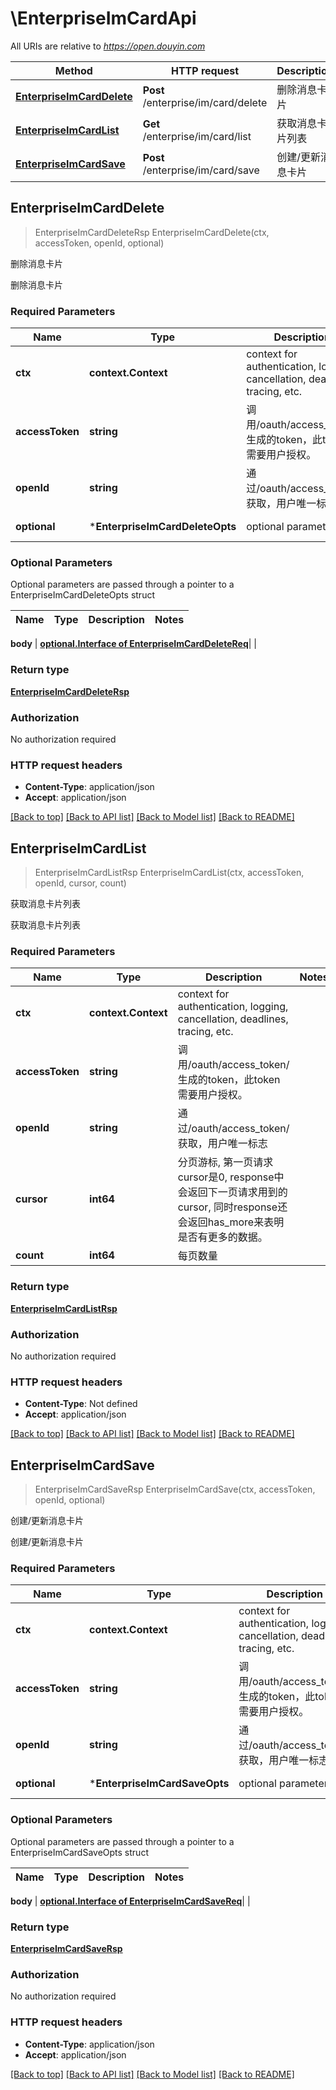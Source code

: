 # \EnterpriseImCardApi

All URIs are relative to *https://open.douyin.com*

Method | HTTP request | Description
------------- | ------------- | -------------
[**EnterpriseImCardDelete**](EnterpriseImCardApi.md#EnterpriseImCardDelete) | **Post** /enterprise/im/card/delete | 删除消息卡片
[**EnterpriseImCardList**](EnterpriseImCardApi.md#EnterpriseImCardList) | **Get** /enterprise/im/card/list | 获取消息卡片列表
[**EnterpriseImCardSave**](EnterpriseImCardApi.md#EnterpriseImCardSave) | **Post** /enterprise/im/card/save | 创建/更新消息卡片



## EnterpriseImCardDelete

> EnterpriseImCardDeleteRsp EnterpriseImCardDelete(ctx, accessToken, openId, optional)

删除消息卡片

删除消息卡片

### Required Parameters


Name | Type | Description  | Notes
------------- | ------------- | ------------- | -------------
**ctx** | **context.Context** | context for authentication, logging, cancellation, deadlines, tracing, etc.
**accessToken** | **string**| 调用/oauth/access_token/生成的token，此token需要用户授权。 | 
**openId** | **string**| 通过/oauth/access_token/获取，用户唯一标志 | 
 **optional** | ***EnterpriseImCardDeleteOpts** | optional parameters | nil if no parameters

### Optional Parameters

Optional parameters are passed through a pointer to a EnterpriseImCardDeleteOpts struct


Name | Type | Description  | Notes
------------- | ------------- | ------------- | -------------


 **body** | [**optional.Interface of EnterpriseImCardDeleteReq**](EnterpriseImCardDeleteReq.md)|  | 

### Return type

[**EnterpriseImCardDeleteRsp**](EnterpriseImCardDeleteRsp.md)

### Authorization

No authorization required

### HTTP request headers

- **Content-Type**: application/json
- **Accept**: application/json

[[Back to top]](#) [[Back to API list]](../README.md#documentation-for-api-endpoints)
[[Back to Model list]](../README.md#documentation-for-models)
[[Back to README]](../README.md)


## EnterpriseImCardList

> EnterpriseImCardListRsp EnterpriseImCardList(ctx, accessToken, openId, cursor, count)

获取消息卡片列表

获取消息卡片列表

### Required Parameters


Name | Type | Description  | Notes
------------- | ------------- | ------------- | -------------
**ctx** | **context.Context** | context for authentication, logging, cancellation, deadlines, tracing, etc.
**accessToken** | **string**| 调用/oauth/access_token/生成的token，此token需要用户授权。 | 
**openId** | **string**| 通过/oauth/access_token/获取，用户唯一标志 | 
**cursor** | **int64**| 分页游标, 第一页请求cursor是0, response中会返回下一页请求用到的cursor, 同时response还会返回has_more来表明是否有更多的数据。 | 
**count** | **int64**| 每页数量 | 

### Return type

[**EnterpriseImCardListRsp**](EnterpriseImCardListRsp.md)

### Authorization

No authorization required

### HTTP request headers

- **Content-Type**: Not defined
- **Accept**: application/json

[[Back to top]](#) [[Back to API list]](../README.md#documentation-for-api-endpoints)
[[Back to Model list]](../README.md#documentation-for-models)
[[Back to README]](../README.md)


## EnterpriseImCardSave

> EnterpriseImCardSaveRsp EnterpriseImCardSave(ctx, accessToken, openId, optional)

创建/更新消息卡片

创建/更新消息卡片

### Required Parameters


Name | Type | Description  | Notes
------------- | ------------- | ------------- | -------------
**ctx** | **context.Context** | context for authentication, logging, cancellation, deadlines, tracing, etc.
**accessToken** | **string**| 调用/oauth/access_token/生成的token，此token需要用户授权。 | 
**openId** | **string**| 通过/oauth/access_token/获取，用户唯一标志 | 
 **optional** | ***EnterpriseImCardSaveOpts** | optional parameters | nil if no parameters

### Optional Parameters

Optional parameters are passed through a pointer to a EnterpriseImCardSaveOpts struct


Name | Type | Description  | Notes
------------- | ------------- | ------------- | -------------


 **body** | [**optional.Interface of EnterpriseImCardSaveReq**](EnterpriseImCardSaveReq.md)|  | 

### Return type

[**EnterpriseImCardSaveRsp**](EnterpriseImCardSaveRsp.md)

### Authorization

No authorization required

### HTTP request headers

- **Content-Type**: application/json
- **Accept**: application/json

[[Back to top]](#) [[Back to API list]](../README.md#documentation-for-api-endpoints)
[[Back to Model list]](../README.md#documentation-for-models)
[[Back to README]](../README.md)

